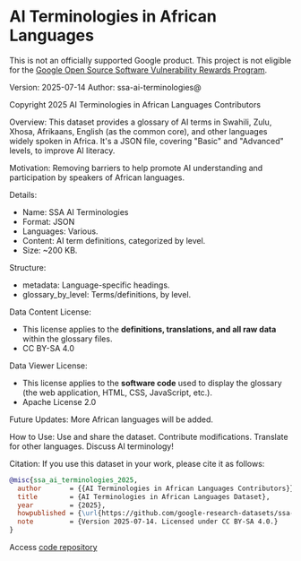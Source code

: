 # AI Terminologies in African Languages

This is not an officially supported Google product. This project is not
eligible for the [Google Open Source Software Vulnerability Rewards
Program](https://bughunters.google.com/open-source-security).

Version: 2025-07-14
Author: ssa-ai-terminologies@

Copyright 2025 AI Terminologies in African Languages Contributors

Overview:
This dataset provides a glossary of AI terms in Swahili, Zulu, Xhosa, Afrikaans,
English (as the common core), and other languages widely spoken in Africa. It's
a JSON file, covering "Basic" and "Advanced" levels, to improve AI literacy.

Motivation:
Removing barriers to help promote AI understanding and participation by speakers
of African languages.

Details:
  * Name: SSA AI Terminologies
  * Format: JSON
  * Languages: Various.
  * Content: AI term definitions, categorized by level.
  * Size: ~200 KB.

Structure:
  * metadata: Language-specific headings.
  * glossary_by_level: Terms/definitions, by level.

Data Content License:
 - This license applies to the **definitions, translations, and all raw data** within the glossary files.
 - CC BY-SA 4.0

Data Viewer License:
 - This license applies to the **software code** used to display the glossary (the web application, HTML, CSS, JavaScript, etc.).
 - Apache License 2.0

Future Updates:
More African languages will be added.

How to Use:
Use and share the dataset. Contribute modifications. Translate for other
languages. Discuss AI terminology!

Citation:
If you use this dataset in your work, please cite it as follows:

```bibtex
@misc{ssa_ai_terminologies_2025,
  author       = {{AI Terminologies in African Languages Contributors}},
  title        = {AI Terminologies in African Languages Dataset},
  year         = {2025},
  howpublished = {\url{https://github.com/google-research-datasets/ssa-ai-terminologies/}},
  note         = {Version 2025-07-14. Licensed under CC BY-SA 4.0.}
}
```

Access [code repository](https://github.com/google-research-datasets/ssa-ai-terminologies/)
